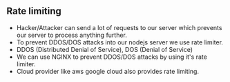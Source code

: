 ## Rate limiting

- Hacker/Attacker can send a lot of requests to our server which prevents our server to process anything further.
- To prevent DDOS/DOS attacks into our nodejs server we use rate limiter.
- DDOS (Distributed Denial of Service), DOS (Denial of Service)
- We can use NGINX to prevent DDOS/DOS attacks by using it's rate limiter.
- Cloud provider like aws google cloud also provides rate limiting.

